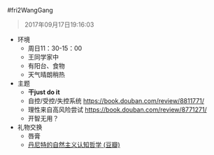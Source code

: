 #fri2WangGang

> 2017年09月17日19:16:03

- 环境
    + 周日11：30-15：00
    + 王同学家中
    + 有阳台、食物
    + 天气晴朗稍热
- 主题
    + **干just do it**
    + 自控/受控/失控系统  https://book.douban.com/review/8811771/
    + 理性来自高风险尝试  https://book.douban.com/review/8771271/
    + 开智无用？
- 礼物交换
    + 唇膏
    + [丹尼特的自然主义认知哲学 (豆瓣)](https://book.douban.com/subject/26917482/)
